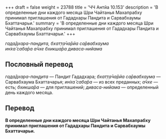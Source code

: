 +++
draft = false
weight = 23788
title = 'ЧЧ Антйа 10.153'
description = 'В определенные дни каждого месяца Шри Чайтанья Махапрабху принимал приглашения от Гададхары Пандита и Сарвабхаумы Бхаттачарьи.'
summary = 'В определенные дни каждого месяца Шри Чайтанья Махапрабху принимал приглашения от Гададхары Пандита и Сарвабхаумы Бхаттачарьи.'
+++

_гада̄дхара-пан̣д̣ита, бхат̣т̣а̄ча̄рйа са̄рвабхаума  
ин̇ха̄ саба̄ра а̄чхе бхикша̄ра диваса-нийама_

## Пословный перевод

_гада̄дхара_\-_пан̣д̣ита_ — Пандит Гададхара; _бхат̣т̣а̄ча̄рйа_ _са̄рвабхаума_ — Сарвабхаума Бхаттачарья; _ин̇ха̄_ _саба̄ра_ — из всех преданных; _а̄чхе_ — есть; _бхикша̄ра_ — для приглашений; _диваса_\-_нийама_ — определенный день каждого месяца.

## Перевод

**В определенные дни каждого месяца Шри Чайтанья Махапрабху принимал приглашения от Гададхары Пандита и Сарвабхаумы Бхаттачарьи.**
